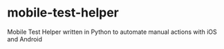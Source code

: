 # mobile-test-helper
Mobile Test Helper written in Python to automate manual actions with iOS and Android
